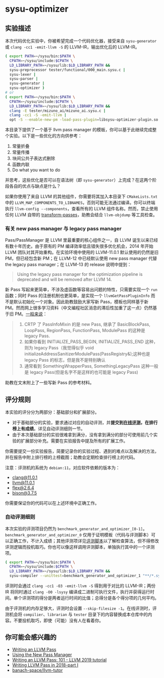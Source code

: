 # sysu-optimizer

## 实验描述

本次代码优化实验中，你被希望完成一个代码优化器，接受来自 `sysu-generator` 或 `clang -cc1 -emit-llvm -S` 的 LLVM-IR，输出优化后的 LLVM-IR。

```bash
( export PATH=~/sysu/bin:$PATH \
  CPATH=~/sysu/include:$CPATH \
  LD_LIBRARY_PATH=~/sysu/lib:$LD_LIBRARY_PATH &&
  sysu-preprocessor tester/functional/000_main.sysu.c |
  sysu-lexer |
  sysu-parser |
  sysu-generator |
  sysu-optimizer )
# or
( export PATH=~/sysu/bin:$PATH \
  CPATH=~/sysu/include:$CPATH \
  LD_LIBRARY_PATH=~/sysu/lib:$LD_LIBRARY_PATH &&
  clang -E tester/mizuno_ai/mizuno_ai.sysu.c |
  clang -cc1 -S -emit-llvm |
  opt -S --enable-new-pm -load-pass-plugin=libsysu-optimizer-plugin.so -passes="sysu-optimizer-pass" )
```

本目录下提供了一个基于 llvm pass manager 的模板，你可以基于此继续完成整个实验。以下是一些优化的方向供参考：

1. 常量折叠
2. 常量传播
3. 块间公共子表达式删除
4. 函数内联
5. Do what you want to do

并思考，这些优化是否可以在语法树（即 `sysu-generator`）上完成？在这两个阶段各自的优点与缺点是什么？

如果你使用了来自 LLVM 的其他组件，你需要将其加入本目录下 `CMakeLists.txt` 中的 `LLVM_MAP_COMPONENTS_TO_LIBNAMES`，否则可能无法通过编译。你可以终端执行 `llvm-config --components`，查看所有的 LLVM 组件名称。然而，禁止使用任何 LLVM 自带的 [transform-passes](https://releases.llvm.org/11.0.1/docs/Passes.html#transform-passes)，助教会结合 `llvm-objdump` 等工具检查。

### 有关 new pass manager 与 legacy pass manager

Pass/PassManager 是 LLVM 里最重要的核心组件之一，自 LLVM 诞生以来已经有数十年历史。由于原有的 PM 编译效率低且错失很多优化机会，2014 年开始 LLVM 团队对其开始重构。在实验环境中使用的 LLVM-11.0.1 默认使用的仍然是旧 PM，但已经包含新 PM；在 LLVM-12 中已经默认使用 new pass manager 代替 the legacy pass manager；在 LLVM-13 的 release 说明中提到：

> Using the legacy pass manager for the optimization pipeline is deprecated and will be removed after LLVM 14.

新 Pass 写起来更简单，不涉及虚函数等容易出问题的特性，只需要实现一个 `run` 函数；同时 Pass 的注册机制也更简单，是实现一个 `llvmGetPassPluginInfo` 而不是默认初始化一个对象。因此助教鼓励大家写新 Pass，模板也同样基于新 PM。然而网上很多学习资料（中文编程社区消息的滞后性加重了这一点）仍然基于旧 PM。[一般来说](https://www.zhihu.com/question/45051197/answer/290078011)：

> 1. CRTP 了 PassInfoMixin 的是 new Pass, 继承了 BasicBlockPass, LoopPass, RegionPass, FunctionPass, ModulePass 的这种是 legacy Pass.
> 2. 如果你看到 INITIALIZE_PASS_BEGIN, INITIALIZE_PASS_END 这种，则为 legacy Pass（我觉得似乎 void initializeAddressSanitizerModulePass(PassRegistry&);这种也是 legacy Pass 的标志，但是我不是特别确认
> 3. 通常看到 SomethingWrapperPass, SomethingLegacyPass 这种一般是 legacy Pass(但是名字不是这样的也可能是 legacy Pass)

助教在文末附上了一些写新 Pass 的参考材料。

## 评分规则

本实验的评分分为两部分：基础部分和扩展部分。

- 对于基础部分的实验，要求通过对应的自动评测，并**提交到[在线评测](https://arcsysu.github.io/SYsU-lang-archive-2022/)，在排行榜上有成绩**。详见自动评测细则一节。
- 由于本次基础部分的实验很难拿到满分，没有拿到满分的部分可使用前几个实验的扩展部分补充。需要在实验报告中提及所有的扩展工作。

你需要提交一份实验报告，简要记录你的实验过程、遇到的难点以及解决的方法，并在报告中附上排行榜的上榜截图；助教会定期检查排行榜上的代码。

注意：评测机的系统为 `debian:11`，对应软件依赖的版本为：

- clang@11.0.1
- llvm@11.0.1
- flex@2.6.4
- bison@3.7.5

你需要保证你的代码可以在上述环境中正确工作。

### 自动评测细则

本次实验的评测项目仍然为 `benchmark_generator_and_optimizer_[0-1]`。`benchmark_generator_and_optimizer_0` 仅用于证明模板（代码与评测脚本）可以正确工作，不计入成绩；其他评测项详见[评测脚本](../compiler/sysu-compiler)以了解检查算法，但不得修改评测逻辑而投机取巧。你也可以像这样调用评测脚本，单独执行其中的一个评测项。

```bash
( export PATH=~/sysu/bin:$PATH \
  CPATH=~/sysu/include:$CPATH \
  LD_LIBRARY_PATH=~/sysu/lib:$LD_LIBRARY_PATH &&
  sysu-compiler --unittest=benchmark_generator_and_optimizer_1 "**/*.sysu.c" )
```

评测时会通过 `clang -cc1 -O3 -emit-llvm -S` 得到用于对比的 LLVM-IR；两份 IR 将同时通过 `clang -O0 -lsysy` 编译成二进制可执行文件，执行并获得运行时间。单个评测项的得分是两者运行时间的比值；总得分是各个得分项的几何平均。

由于评测机的内存足够大，评测时会设置 `--skip-filesize -1`。在线评测时，评测机会将 `compilier`、`librarian` 与 `tester` 目录下的内容替换成本仓库中的内容。不要投机取巧，即使（可能）没有人在看着你。

## 你可能会感兴趣的

- [Writing an LLVM Pass](https://releases.llvm.org/13.0.1/docs/WritingAnLLVMNewPMPass.html)
- [Using the New Pass Manager](https://releases.llvm.org/13.0.1/docs/NewPassManager.html)
- [Writing an LLVM Pass: 101 - LLVM 2019 tutorial](https://llvm.org/devmtg/2019-10/slides/Warzynski-WritingAnLLVMPass.pdf)
- [Writing LLVM Pass in 2018-part I](https://medium.com/@mshockwave/writing-llvm-pass-in-2018-part-i-531c700e85eb)
- [banach-space/llvm-tutor](https://github.com/banach-space/llvm-tutor)
